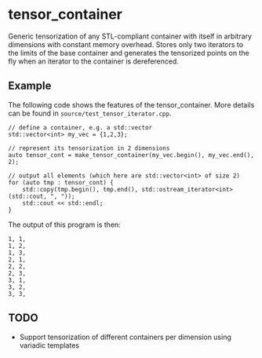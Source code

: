 tensor_container
================

Generic tensorization of any STL-compliant container with itself in arbitrary dimensions with constant memory overhead. Stores only two iterators to the limits of the base container and generates the tensorized points on the fly when an iterator to the container is dereferenced.

Example
-------
The following code shows the features of the tensor_container.
More details can be found in `source/test_tensor_iterator.cpp`.

    // define a container, e.g. a std::vector
    std::vector<int> my_vec = {1,2,3};

    // represent its tensorization in 2 dimensions
    auto tensor_cont = make_tensor_container(my_vec.begin(), my_vec.end(), 2);

    // output all elements (which here are std::vector<int> of size 2)
    for (auto tmp : tensor_cont) {
        std::copy(tmp.begin(), tmp.end(), std::ostream_iterator<int>(std::cout, ", "));
        std::cout << std::endl;
    }

The output of this program is then:

    1, 1, 
    1, 2, 
    1, 3, 
    2, 1, 
    2, 2, 
    2, 3, 
    3, 1, 
    3, 2, 
    3, 3,


TODO
----
  - Support tensorization of different containers per dimension using variadic templates
